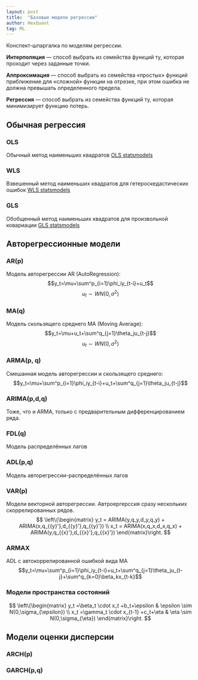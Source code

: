 ```yaml
---
layout: post
title:  "Базовые модели регрессии"
author: HexQuant
tag: ML
---
```

Конспект-шпаргалка по моделям регрессии.

**Интерполяция** — способ выбрать из семейства функций ту, которая проходит через заданные точки.

**Аппроксимация** — способ выбрать из семейства «простых» функций приближение для «сложной» функции на отрезке, при этом ошибка не должна превышать определенного предела.

**Регрессия** — способ выбрать из семейства функций ту, которая минимизирует функцию потерь.

## Обычная регрессия
### OLS
Обычный метод наименьших квадратов
[OLS statsmodels](https://www.statsmodels.org/devel/examples/notebooks/generated/ols.html)

### WLS
Взвешенный метод наименьших квадратов для гетероскедастических ошибок
[WLS statsmodels](https://www.statsmodels.org/devel/examples/notebooks/generated/wls.html)

### GLS
Обобщенный метод наименьших квадратов для произвольной ковариации
[GLS statsmodels](https://www.statsmodels.org/devel/examples/notebooks/generated/gls.html)

## Авторегрессионные модели
### AR(p)
Модель авторегрессии AR (AutoRegression):
$$y_t=\mu+\sum^p_{i=1}\phi_iy_{t-i}+u_t$$
$$u_t\sim WN(0,\sigma^2)$$
### MA(q)
Модель скользящего среднего MA (Moving Average):
$$y_t=\mu+u_t+\sum^q_{j=1}\theta_ju_{t-j}$$
$$u_t\sim WN(0,\sigma^2)$$

### ARMA(p, q)
Смешанная модель авторегрессии и скользящего среднего:
$$y_t=\mu+\sum^p_{i=1}\phi_iy_{t-i}+u_t+\sum^q_{j=1}\theta_ju_{t-j}$$

### ARIMA(p,d,q)
Тоже, что и ARMA, только с предварительным дифференцированием ряда.

### FDL(q)
Модель распределённых лагов

### ADL(p,q)
Модель авторегрессии-распределённых лагов

### VAR(p)
Модели векторной авторегрессии. Автроергерссия сразу нескольких скоррелированных рядов.  
$$
\left\{\begin{matrix}
y_t = ARIMA(y,q_y,d_y,q_y) + ARIMA(x,q_{{y}'},d_{{y}'},q_{{y}'})
\\
x_t = ARIMA(x,q_x,d_x,q_x) + ARIMA(y,q_{{x}'},d_{{x}'},q_{{x}'})
\end{matrix}\right.
$$
### ARMAX
ADL с автокоррелированной ошибкой вида MA
$$y_t=\mu+\sum^p_{i=1}\phi_iy_{t-i}+u_t+\sum^q_{j=1}\theta_ju_{t-j}+\sum^q_{k=0}\beta_kx_{t-k}$$

### Модели пространства состояний
$$
\left\{\begin{matrix}
y_t =\beta_t \cdot x_t +b_t+\epsilon & \epsilon \sim N(0,\sigma_{\epsilon})
\\
x_t =\gamma_t \cdot x_{t-1} +c_t+\eta & \eta \sim N(0,\sigma_{\eta})
\end{matrix}\right.
$$
## Модели оценки дисперсии
### ARCH(p)
### GARCH(p,q)



